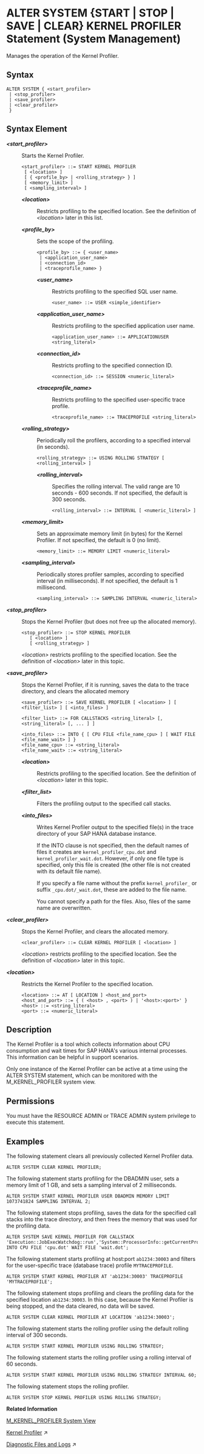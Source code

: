 <!-- loio864e9b9851bb467e9c0c4c1f285bef12 -->

# ALTER SYSTEM \{START | STOP | SAVE | CLEAR\} KERNEL PROFILER Statement \(System Management\)

Manages the operation of the Kernel Profiler.



<a name="loio864e9b9851bb467e9c0c4c1f285bef12__section_oxp_qf5_ncb"/>

## Syntax

```
ALTER SYSTEM { <start_profiler> 
 | <stop_profiler> 
 | <save_profiler> 
 | <clear_profiler> 
 } 
```



<a name="loio864e9b9851bb467e9c0c4c1f285bef12__section_pxp_qf5_ncb"/>

## Syntax Element


<dl>
<dt><b>

*<start\_profiler\>*

</b></dt>
<dd>

Starts the Kernel Profiler.

```
<start_profiler> ::= START KERNEL PROFILER 
 [ <location> ] 
 [ { <profile_by> | <rolling_strategy> } ]
 [ <memory_limit> ] 
 [ <sampling_interval> ]
```


<dl>
<dt><b>

*<location\>*

</b></dt>
<dd>

Restricts profiling to the specified location. See the definition of *<location\>* later in this list.



</dd><dt><b>

*<profile\_by\>*

</b></dt>
<dd>

Sets the scope of the profiling.

```
<profile_by> ::= { <user_name> 
 | <application_user_name> 
 | <connection_id>
 | <traceprofile_name> }
```


<dl>
<dt><b>

*<user\_name\>*

</b></dt>
<dd>

Restricts profiling to the specified SQL user name.

```
<user_name> ::= USER <simple_identifier>
```



</dd><dt><b>

*<application\_user\_name\>*

</b></dt>
<dd>

Restricts profiling to the specified application user name.

```
<application_user_name> ::= APPLICATIONUSER <string_literal>
```



</dd><dt><b>

*<connection\_id\>*

</b></dt>
<dd>

Restricts profling to the specified connection ID.

```
<connection_id> ::= SESSION <numeric_literal>
```



</dd><dt><b>

*<traceprofile\_name\>*

</b></dt>
<dd>

Restricts profiling to the specified user-specific trace profile.

```
<traceprofile_name> ::= TRACEPROFILE <string_literal>
```



</dd>
</dl>



</dd><dt><b>

*<rolling\_strategy\>*

</b></dt>
<dd>

Periodically roll the profilers, according to a specified interval \(in seconds\).

```
<rolling_strategy> ::= USING ROLLING STRATEGY [ <rolling_interval> ]
```



</dd>
<dd>


<dl>
<dt><b>

*<rolling\_interval\>*

</b></dt>
<dd>

Specifies the rolling interval. The valid range are 10 seconds - 600 seconds. If not specified, the default is 300 seconds.

```
<rolling_interval> ::= INTERVAL [ <numeric_literal> ]
```



</dd>
</dl>



</dd><dt><b>

*<memory\_limit\>*

</b></dt>
<dd>

Sets an approximate memory limit \(in bytes\) for the Kernel Profiler. If not specified, the default is 0 \(no limit\).

```
<memory_limit> ::= MEMORY LIMIT <numeric_literal>
```



</dd><dt><b>

*<sampling\_interval\>*

</b></dt>
<dd>

Periodically stores profiler samples, according to specified interval \(in milliseconds\). If not specified, the default is 1 millisecond.

```
<sampling_interval> ::= SAMPLING INTERVAL <numeric_literal>
```



</dd>
</dl>



</dd><dt><b>

*<stop\_profiler\>*

</b></dt>
<dd>

Stops the Kernel Profiler \(but does not free up the allocated memory\).

```
<stop_profiler> ::= STOP KERNEL PROFILER
   [ <location> ]
   [ <rolling_strategy> ]
```

*<location\>* restricts profiling to the specified location. See the definition of *<location\>* later in this topic.



</dd><dt><b>

*<save\_profiler\>*

</b></dt>
<dd>

Stops the Kernel Profiler, if it is running, saves the data to the trace directory, and clears the allocated memory

```
<save_profiler> ::= SAVE KERNEL PROFILER [ <location> ] [ <filter_list> ] [ <into_files> ]

<filter_list> ::= FOR CALLSTACKS <string_literal> [, <string_literal> [, ... ] ] 

<into_files> ::= INTO { [ CPU FILE <file_name_cpu> ] [ WAIT FILE <file_name_wait> ] }
<file_name_cpu> ::= <string_literal>
<file_name_wait> ::= <string_literal>
```


<dl>
<dt><b>

*<location\>*

</b></dt>
<dd>

Restricts profiling to the specified location. See the definition of *<location\>* later in this topic.



</dd><dt><b>

*<filter\_list\>*

</b></dt>
<dd>

Filters the profiling output to the specified call stacks.



</dd><dt><b>

*<into\_files\>*

</b></dt>
<dd>

Writes Kernel Profiler output to the specified file\(s\) in the trace directory of your SAP HANA database instance.

If the INTO clause is not specified, then the default names of files it creates are `kernel_profiler_cpu.dot` and `kernel_profiler_wait.dot`. However, if only one file type is specified, only this file is created \(the other file is not created with its default file name\).

If you specify a file name without the prefix `kernel_profiler_` or suffix `_cpu.dot/_wait.dot`, these are added to the file name.

You cannot specify a path for the files. Also, files of the same name are overwritten.



</dd>
</dl>



</dd><dt><b>

*<clear\_profiler\>*

</b></dt>
<dd>

Stops the Kernel Profiler, and clears the allocated memory.

```
<clear_profiler> ::= CLEAR KERNEL PROFILER [ <location> ]
```

*<location\>* restricts profiling to the specified location. See the definition of *<location\>* later in this topic.



</dd><dt><b>

*<location\>*

</b></dt>
<dd>

Restricts the Kernel Profiler to the specified location.

```
<location> ::= AT [ LOCATION ] <host_and_port>
<host_and_port> ::= { ( <host> , <port> ) | '<host>:<port>' }
<host> ::= <string_literal>
<port> ::= <numeric_literal>
```



</dd>
</dl>



<a name="loio864e9b9851bb467e9c0c4c1f285bef12__section_qxp_qf5_ncb"/>

## Description

The Kernel Profiler is a tool which collects information about CPU consumption and wait times for SAP HANA's various internal processes. This information can be helpful in support scenarios.

Only one instance of the Kernel Profiler can be active at a time using the ALTER SYSTEM statement, which can be monitored with the M\_KERNEL\_PROFILER system view.



<a name="loio864e9b9851bb467e9c0c4c1f285bef12__section_b2j_dt2_n2b"/>

## Permissions

You must have the RESOURCE ADMIN or TRACE ADMIN system privilege to execute this statement.



<a name="loio864e9b9851bb467e9c0c4c1f285bef12__section_rxp_qf5_ncb"/>

## Examples

The following statement clears all previously collected Kernel Profiler data.

```
ALTER SYSTEM CLEAR KERNEL PROFILER;
```

The following statement starts profiling for the DBADMIN user, sets a memory limit of 1 GB, and sets a sampling interval of 2 milliseconds.

```
ALTER SYSTEM START KERNEL PROFILER USER DBADMIN MEMORY LIMIT 1073741824 SAMPLING INTERVAL 2;
```

The following statement stops profiling, saves the data for the specified call stacks into the trace directory, and then frees the memory that was used for the profiling data.

```
ALTER SYSTEM SAVE KERNEL PROFILER FOR CALLSTACK 'Execution::JobExecWatchdog::run','System::ProcessorInfo::getCurrentProcessorIndex' INTO CPU FILE 'cpu.dot' WAIT FILE 'wait.dot';
```

The following statement starts profiling at host:port `ab1234:30003` and filters for the user-specific trace \(database trace\) profile `MYTRACEPROFILE`.

```
ALTER SYSTEM START KERNEL PROFILER AT 'ab1234:30003' TRACEPROFILE 'MYTRACEPROFILE';
```

The following statement stops profiling and clears the profiling data for the specified location `ab1234:30003`. In this case, because the Kernel Profiler is being stopped, and the data cleared, no data will be saved.

```
ALTER SYSTEM CLEAR KERNEL PROFILER AT LOCATION 'ab1234:30003';
```

The following statement starts the rolling profiler using the default rolling interval of 300 seconds.

```
ALTER SYSTEM START KERNEL PROFILER USING ROLLING STRATEGY;
```

The following statement starts the rolling profiler using a rolling interval of 60 seconds.

```
ALTER SYSTEM START KERNEL PROFILER USING ROLLING STRATEGY INTERVAL 60;
```

The following statement stops the rolling profiler.

```
ALTER SYSTEM STOP KERNEL PROFILER USING ROLLING STRATEGY;
```

**Related Information**  


[M\_KERNEL\_PROFILER System View](../../020-System-Views-Reference/022-Monitoring-Views/m-kernel-profiler-system-view-d20e2e8.md "Displays the state and provides information about Kernel Profilers in the system. You must have the RESOURCE ADMIN or TRACE ADMIN system privileges to use this view.")

[Kernel Profiler](https://help.sap.com/viewer/f9c5015e72e04fffa14d7d4f7267d897/2024_1_QRC/en-US/bdd27500bb571014b7f7e61e7c4cda04.html "The kernel profiler is a sampling profiler built into the SAP HANA database. It can be used to analyze performance issues and it collects, for example, information about frequent and/or expensive execution paths during query processing.") :arrow_upper_right:

[Diagnostic Files and Logs](https://help.sap.com/viewer/f9c5015e72e04fffa14d7d4f7267d897/2024_1_QRC/en-US/335e2374c20245e78c9c4c6ce5b0fec6.html "In the event of problems with the SAP HANA database, you can check diagnosis files for errors.") :arrow_upper_right:

